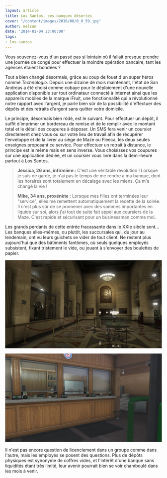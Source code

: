 ```yaml
---
layout: article
title: Los Santos, ses banques désertes
cover: "/content/images/2016/06/0_0_59.jpg"
author: nelson
date: '2014-01-04 23:00:00'
tags:
- los-santos
---
```


Vous souvenez-vous d'un passé pas si lointain où il fallait presque prendre une journée de congé pour effectuer la moindre opération bancaire, tant les agences étaient bondées ?

Tout a bien changé désormais, grâce au coup de fouet d'un super héros nommé _Technologie_. Depuis une dizaine de mois maintenant, l'état de San Andreas a été choisi comme cobaye pour le déploiement d'une nouvelle application disponible sur tout ordinateur connecté à Internet ainsi que les appareils mobiles de la marque iFruit, une fonctionnalité qui a révolutionné notre rapport avec l'argent, je parle bien sûr de la possibilité d'effectuer des dépôts et des retraits d'argent sans quitter votre domicile.

Le principe, désormais bien rôdé, est le suivant. Pour effectuer un dépôt, il suffit d'imprimer un bordereau de remise et de le remplir avec le montant total et le détail des coupures à déposer. Un SMS fera venir un coursier directement chez vous ou sur votre lieu de travail afin de récupérer l'enveloppe et de la livrer au siège de Maze ou Fleeca, les deux seules enseignes proposant ce service. Pour effectuer un retrait à distance, le principe est le même mais en sens inverse. Vous choisissez vos coupures sur une application dédiée, et un coursier vous livre dans la demi-heure partout à Los Santos.

> **Jessica, 26 ans, infirmière :** C'est une véritable révolution ! Lorsque je suis de garde, je n'ai pas le temps de me rendre à ma banque, dont les horaires sont totalement en décalage avec les miens. Ça m'a changé la vie !
> 
> **Mike, 34 ans, proxénète :** Lorsque mes filles ont terminées leur "service", elles me remettent automatiquement la recette de la soirée. Il n'est plus sûr de se promener avec des sommes importantes en liquide sur soi, alors j'ai tout de suite fait appel aux coursiers de la Maze. C'est rapide et sécurisant pour un businessman comme moi.

Les grands perdants de cette entrée fracassante dans le XXIe siècle sont... Les banques elles-mêmes, ou plutôt, les succursales qui, du jour au lendemain, ont vu leurs guichets se vider de tout client. Ne restent plus aujourd'hui que des bâtiments fantômes, où seuls quelques employés subsistent, fixant tristement le vide, ou jouant à s'envoyer des boulettes de papier.

![](  /content/images/2016/06/0_0_57.jpg)

![La grande banque centrale Maze et une agence Fleeca, Los Santos.](  /content/images/2016/06/0_0%20%281%29_8.jpg)

Il n'est pas encore question de licenciement dans un groupe comme dans l'autre, mais les employés se posent des questions. Plus de dépôts physiques est synonyme de coffres vides, et l'intérêt d'une banque sans liquidités étant très limité, leur avenir pourrait bien se voir chamboulé dans les mois à venir.

<!--kg-card-end: markdown-->
